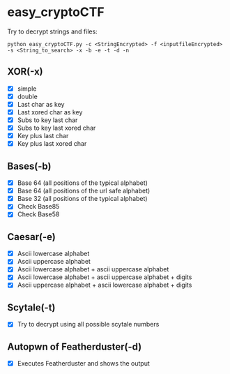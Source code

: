 # easy_cryptoCTF
Try to decrypt strings and files:
```
python easy_cryptoCTF.py -c <StringEncrypted> -f <inputfileEncrypted> -s <String_to_search> -x -b -e -t -d -n
```
## XOR(-x)
- [x] simple
- [x] double
- [x] Last char as key
- [x] Last xored char as key
- [x] Subs to key last char
- [x] Subs to key last xored char
- [x] Key plus last char
- [x] Key plus last xored char

## Bases(-b)
- [x] Base 64 (all positions of the typical alphabet)
- [x] Base 64 (all positions of the url safe alphabet)
- [x] Base 32 (all positions of the typical alphabet)
- [x] Check Base85
- [x] Check Base58

## Caesar(-e)
- [x] Ascii lowercase alphabet 
- [x] Ascii uppercase alphabet 
- [x] Ascii lowercase alphabet + ascii uppercase alphabet
- [x] Ascii lowercase alphabet + ascii uppercase alphabet + digits
- [x] Ascii uppercase alphabet + ascii lowercase alphabet + digits

## Scytale(-t)
- [x] Try to decrypt using all possible scytale numbers 

## Autopwn of Featherduster(-d)
- [x] Executes Featherduster and shows the output 

